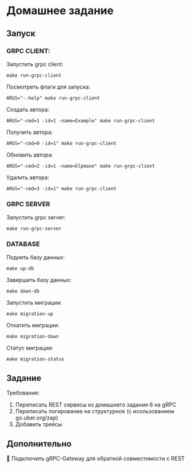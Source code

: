 # Домашнее задание

## Запуск

### GRPC CLIENT:

Запустить grpc client:

``make run-grpc-client``

Посмотреть флаги для запуска:

``ARGS="--help" make run-grpc-client``

Создать автора:

``ARGS="-cmd=1 -id=1 -name=Example" make run-grpc-client``

Получить автора:

``ARGS="-cmd=0 -id=1" make run-grpc-client``

Обновить автора:

``ARGS="-cmd=2 -id=1 -name=Elpmaxe" make run-grpc-client``

Удалить автора:

``ARGS="-cmd=3 -id=1" make run-grpc-client``


### GRPC SERVER

Запустить grpc server:

``make run-grpc-server``


### DATABASE

Поднять базу данных:

``make up-db``

Завершить базу данных:

``make down-db``

Запустить миграции:

``make migration-up``

Откатить миграции:

``make migration-down``

Статус миграции:

``make migration-status``


## Задание

Требования:
1) Переписать REST сервисы из домашнего задания 6 на gRPC 
2) Переписать логирование на структурное (с исользованием go.uber.org/zap)
3) Добавить трейсы

## Дополнительно
💎 Подключить gRPC-Gateway для обратной совместимости с REST

